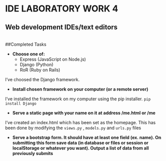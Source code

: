 IDE LABORATORY WORK 4
======================

Web development IDEs/text editors
---------------------------------

<br>
##Completed Tasks

   - **Choose one of:**
     - Express (JavaScript on Node.js)
     - Django (Python)
     - RoR (Ruby on Rails)

I’ve choosed the Django framework.

   - **Install chosen framework on your computer (or a remote server)**

I’ve installed the framework on my computer using the pip installer. 
`pip install Django`


   - **Serve a static page with your name on it at address /me.html or /me**

I’ve created an index.html which has been set as the homepage.
This has been done by modifying the `views.py` , `models.py` and `urls.py` files


   - **Serve a bootstrap form. It should have at least one field (ex. name). On submitting this form save data (in database or files or session or localStorage or whatever you want). Output a list of data from all previously submits**







     
